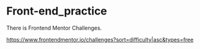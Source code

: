 # Front-end_practice

There is Frontend Mentor Challenges.


https://www.frontendmentor.io/challenges?sort=difficulty|asc&types=free
